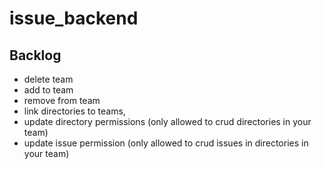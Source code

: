 # issue_backend

## Backlog
- delete team
- add to team
- remove from team
- link directories to teams,
- update directory permissions (only allowed to crud directories in your team)
- update issue permission (only allowed to crud issues in directories in your team)